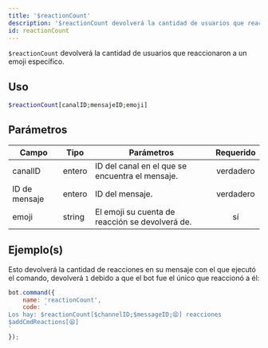 ```yaml
---
title: '$reactionCount'
description: '$reactionCount devolverá la cantidad de usuarios que reaccionaron a un emoji específico.'
id: reactionCount
---
```


`$reactionCount` devolverá la cantidad de usuarios que reaccionaron a un emoji específico.

## Uso

```php
$reactionCount[canalID;mensajeID;emoji]
```

## Parámetros

| Campo         | Tipo   | Parámetros                                      | Requerido |
| ------------- | ------ | ----------------------------------------------- |:---------:|
| canalID       | entero | ID del canal en el que se encuentra el mensaje. | verdadero |
| ID de mensaje | entero | ID del mensaje.                                 | verdadero |
| emoji         | string | El emoji su cuenta de reacción se devolverá de. |    sí     |

## Ejemplo(s)

Esto devolverá la cantidad de reacciones en su mensaje con el que ejecutó el comando, devolverá `1` debido a que el bot fue el único que reaccionó a él:

```javascript
bot.command({
    name: 'reactionCount',
    code: `
Los hay: $reactionCount[$channelID;$messageID;😫] reacciones
$addCmdReactions[😫]
`
});
```
